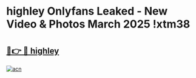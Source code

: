 # highley Onlyfans Leaked - New Video & Photos March 2025 !xtm38

# <h2><a href="https://0q7c8j.iuczelnia.edu.pl?title=highley&ref=xtm38">🔗👉 🔴 highley</a></h2>

[![acn](https://github.com/user-attachments/assets/0f9c940e-d8b0-45ae-aac7-cd30a18b3e1c)](https://0q7c8j.iuczelnia.edu.pl?title=highley&ref=xtm38)

